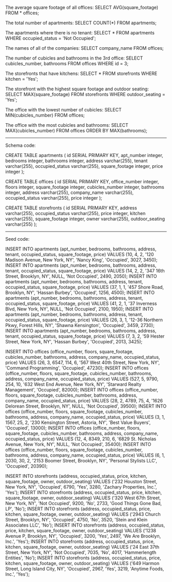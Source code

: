 
The average square footage of all offices:
SELECT AVG(square_footage) FROM * offices;

The total number of apartments:
SELECT COUNT(*) FROM apartments;

The apartments where there is no tenant:
SELECT * FROM apartments WHERE occupied_status = 'Not Occupied';

The names of all of the companies:
SELECT company_name FROM offices;

The number of cubicles and bathrooms in the 3rd office:
SELECT cubicles_number, bathrooms FROM offices WHERE id = 3;

The storefronts that have kitchens:
SELECT * FROM storefronts WHERE kitchen = 'Yes';

The storefront with the highest square footage and outdoor seating:
SELECT MAX(square_footage) FROM storefronts WHERE outdoor_seating = 'Yes';

The office with the lowest number of cubicles:
SELECT MIN(cubicles_number) FROM offices;

The office with the most cubicles and bathrooms:
SELECT MAX(cubicles_number) FROM offices ORDER BY MAX(bathrooms);

____________________________

Schema code:

CREATE TABLE apartments (
  id SERIAL PRIMARY KEY,
  apt_number integer,
  bedrooms integer,
  bathrooms integer,
  address varchar(255),
  tenant varchar(255),
  occupied_status varchar(255),
  square_footage integer,
  price integer
);

CREATE TABLE offices (
  id SERIAL PRIMARY KEY,
  office_number integer,
  floors integer,
  square_footage integer,
  cubicles_number integer,
  bathrooms integer,
  address varchar(255),
  company_name varchar(255),
  occupied_status varchar(255),
  price integer
);

CREATE TABLE storefronts (
  id SERIAL PRIMARY KEY,
  address varchar(255),
  occupied_status varchar(255),
  price integer,
  kitchen varchar(255),
  square_footage integer,
  owner varchar(255),
  outdoor_seating varchar(255)
);

_______________________________


Seed code:

INSERT INTO apartments (apt_number, bedrooms, bathrooms, address, tenant, occupied_status, square_footage, price) VALUES (10, 4, 2, '120 Madison Avenue, New York, NY', 'Nancy King', 'Occupied', 3027, 3450);
INSERT INTO apartments (apt_number, bedrooms, bathrooms, address, tenant, occupied_status, square_footage, price) VALUES (14, 2, 2, '347 16th Street, Brooklyn, NY', NULL, 'Not Occupied', 2490, 2050);
INSERT INTO apartments (apt_number, bedrooms, bathrooms, address, tenant, occupied_status, square_footage, price) VALUES (37, 1, 1, '457 Shore Road, Brooklyn, NY', 'Hassan Burbey', 'Occupied', 1256, 4500);
INSERT INTO apartments (apt_number, bedrooms, bathrooms, address, tenant, occupied_status, square_footage, price) VALUES (41, 2, 1, '37 Inverness Blvd, New York, NY', NULL, 'Not Occupied', 2100, 1950);
INSERT INTO apartments (apt_number, bedrooms, bathrooms, address, tenant, occupied_status, square_footage, price) VALUES (26, 3, 1, '12-36 Northern Pkwy, Forest Hills, NY', 'Shawna Kensington', 'Occupied', 3459, 2730);
INSERT INTO apartments (apt_number, bedrooms, bathrooms, address, tenant, occupied_status, square_footage, price) VALUES (7, 3, 2, '59 Hester Street, New York, NY', 'Hassan Burbey', 'Occupied', 2013, 3425);


INSERT INTO offices (office_number, floors, square_footage, cubicles_number, bathrooms, address, company_name, occupied_status, price) VALUES (26, 3, 6547, 114, 6, '567 West 40th Street, New York, NY', 'Command Programming', 'Occupied', 47230);
INSERT INTO offices (office_number, floors, square_footage, cubicles_number, bathrooms, address, company_name, occupied_status, price) VALUES (527, 5, 9790, 254, 10, '632 West End Avenue, New York, NY', 'Starward Realty Management', 'Occupied', 82000);
INSERT INTO offices (office_number, floors, square_footage, cubicles_number, bathrooms, address, company_name, occupied_status, price) VALUES (28, 2, 4789, 75, 4, '1626 Delorean Street, Brooklyn, NY', NULL, 'Not Occupied', 39500);
INSERT INTO offices (office_number, floors, square_footage, cubicles_number, bathrooms, address, company_name, occupied_status, price) VALUES (3, 1, 1567, 25, 2, '230 Kensington Street, Astoria, NY', 'Best Value Buyers', 'Occupied', 13000);
INSERT INTO offices (office_number, floors, square_footage, cubicles_number, bathrooms, address, company_name, occupied_status, price) VALUES (12, 4, 8349, 210, 6, '6829 St. Nicholas Avenue, New York, NY', NULL, 'Not Occupied', 35400);
INSERT INTO offices (office_number, floors, square_footage, cubicles_number, bathrooms, address, company_name, occupied_status, price) VALUES (6, 1, 2030, 30, 2, '2153 Boomer Street, Brooklyn, NY', 'Personal Stylists LLC', 'Occupied', 20390);


INSERT INTO storefronts (address, occupied_status, price, kitchen, square_footage, owner, outdoor_seating) VALUES ('232 Houston Street, New York, NY', 'Occupied', 6790, 'Yes', 3280, 'Zachary Properties, Inc.', 'Yes');
INSERT INTO storefronts (address, occupied_status, price, kitchen, square_footage, owner, outdoor_seating) VALUES ('320 West 67th Street, New York, NY', 'Not Occupied', 9200, 'No', 2733, 'Good Things Gone Bad, LP', 'No');
INSERT INTO storefronts (address, occupied_status, price, kitchen, square_footage, owner, outdoor_seating) VALUES ('2943 Church Street, Brooklyn, NY', 'Occupied', 4750, 'No', 3520, 'Stein and Klein Associates LLC', 'No');
INSERT INTO storefronts (address, occupied_status, price, kitchen, square_footage, owner, outdoor_seating) VALUES ('1238 Avenue P, Brooklyn, NY', 'Occupied', 3200, 'Yes', 2497, 'We Are Brooklyn, Inc.', 'Yes');
INSERT INTO storefronts (address, occupied_status, price, kitchen, square_footage, owner, outdoor_seating) VALUES ('24 East 37th Street, New York, NY', 'Not Occupied', 7035, 'No', 4017, 'Hammerlength Entities', 'No');
INSERT INTO storefronts (address, occupied_status, price, kitchen, square_footage, owner, outdoor_seating) VALUES ('649 Harmon Street, Long Island City, NY', 'Occupied', 2967, 'Yes', 3219, 'Anytime Foods, Inc.', 'Yes');
